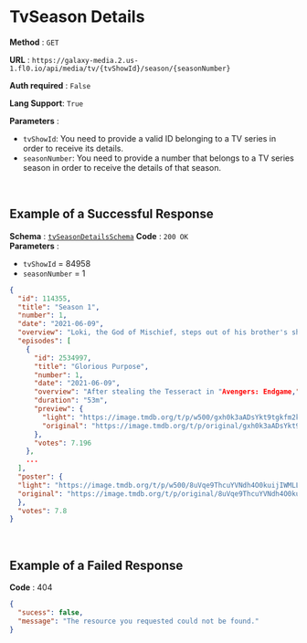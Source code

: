 # TvSeason Details

**Method** : `GET`

**URL** : `https://galaxy-media.2.us-1.fl0.io/api/media/tv/{tvShowId}/season/{seasonNumber}`

**Auth required** : `False`

**Lang Support**: `True` 

**Parameters** : 
* `tvShowId`: You need to provide a valid ID belonging to a TV series in order to receive its details.
* `seasonNumber`: You need to provide a number that belongs to a TV series season in order to receive the details of that season.

<br />

## Example of a Successful Response

**Schema** : [`tvSeasonDetailsSchema`](./schema.md)
**Code** : `200 OK` <br />
**Parameters** : 
* `tvShowId` = 84958
* `seasonNumber` = 1

```json
{
  "id": 114355,
  "title": "Season 1",
  "number": 1,
  "date": "2021-06-09",
  "overview": "Loki, the God of Mischief, steps out of his brother's shadow to embark on an adventure that takes place after the events of "Avengers: Endgame."",
  "episodes": [
    {
      "id": 2534997,
      "title": "Glorious Purpose",
      "number": 1,
      "date": "2021-06-09",
      "overview": "After stealing the Tesseract in "Avengers: Endgame," Loki lands before the Time Variance Authority.",
      "duration": "53m",
      "preview": {
        "light": "https://image.tmdb.org/t/p/w500/gxh0k3aADsYkt9tgkfm2kGn2qQj.jpg",
        "original": "https://image.tmdb.org/t/p/original/gxh0k3aADsYkt9tgkfm2kGn2qQj.jpg"
      },
      "votes": 7.196
    },
    ...
  ],
  "poster": {
  "light": "https://image.tmdb.org/t/p/w500/8uVqe9ThcuYVNdh4O0kuijIWMLL.jpg",
  "original": "https://image.tmdb.org/t/p/original/8uVqe9ThcuYVNdh4O0kuijIWMLL.jpg"
  },
  "votes": 7.8
}
```

<br />

## Example of a Failed Response 

**Code** : 404

```json
{
  "sucess": false,
  "message": "The resource you requested could not be found."
}
```